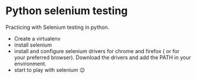 # Python selenium testing

Practicing with Selenium testing in python.

* Create a virtualenv
* install selenium
* install and configure selenium drivers for chrome and firefox ( or for your preferred browser). Download the drivers and add the PATH in your environment.
* start to play with selenium :wink:

